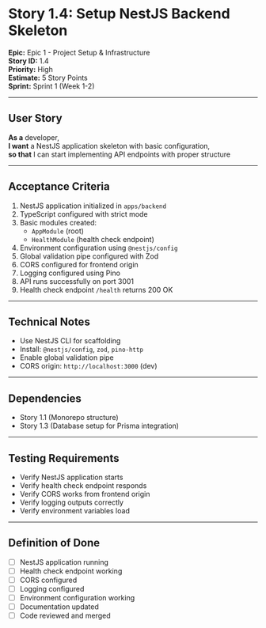 # Story 1.4: Setup NestJS Backend Skeleton

**Epic:** Epic 1 - Project Setup & Infrastructure  
**Story ID:** 1.4  
**Priority:** High  
**Estimate:** 5 Story Points  
**Sprint:** Sprint 1 (Week 1-2)

---

## User Story

**As a** developer,  
**I want** a NestJS application skeleton with basic configuration,  
**so that** I can start implementing API endpoints with proper structure

---

## Acceptance Criteria

1. NestJS application initialized in `apps/backend`
2. TypeScript configured with strict mode
3. Basic modules created:
   - `AppModule` (root)
   - `HealthModule` (health check endpoint)
4. Environment configuration using `@nestjs/config`
5. Global validation pipe configured with Zod
6. CORS configured for frontend origin
7. Logging configured using Pino
8. API runs successfully on port 3001
9. Health check endpoint `/health` returns 200 OK

---

## Technical Notes

- Use NestJS CLI for scaffolding
- Install: `@nestjs/config`, `zod`, `pino-http`
- Enable global validation pipe
- CORS origin: `http://localhost:3000` (dev)

---

## Dependencies

- Story 1.1 (Monorepo structure)
- Story 1.3 (Database setup for Prisma integration)

---

## Testing Requirements

- Verify NestJS application starts
- Verify health check endpoint responds
- Verify CORS works from frontend origin
- Verify logging outputs correctly
- Verify environment variables load

---

## Definition of Done

- [ ] NestJS application running
- [ ] Health check endpoint working
- [ ] CORS configured
- [ ] Logging configured
- [ ] Environment configuration working
- [ ] Documentation updated
- [ ] Code reviewed and merged
